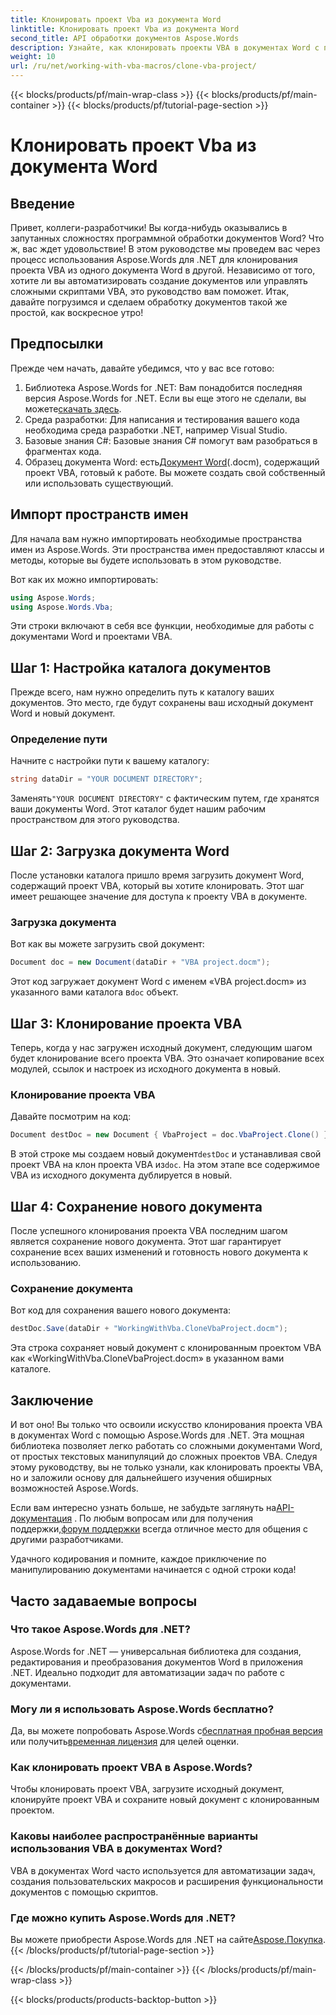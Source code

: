 ```yaml
---
title: Клонировать проект Vba из документа Word
linktitle: Клонировать проект Vba из документа Word
second_title: API обработки документов Aspose.Words
description: Узнайте, как клонировать проекты VBA в документах Word с помощью Aspose.Words для .NET. Следуйте нашему пошаговому руководству для бесперебойной работы с документами!
weight: 10
url: /ru/net/working-with-vba-macros/clone-vba-project/
---
```


{{< blocks/products/pf/main-wrap-class >}}
{{< blocks/products/pf/main-container >}}
{{< blocks/products/pf/tutorial-page-section >}}

# Клонировать проект Vba из документа Word


## Введение

Привет, коллеги-разработчики! Вы когда-нибудь оказывались в запутанных сложностях программной обработки документов Word? Что ж, вас ждет удовольствие! В этом руководстве мы проведем вас через процесс использования Aspose.Words для .NET для клонирования проекта VBA из одного документа Word в другой. Независимо от того, хотите ли вы автоматизировать создание документов или управлять сложными скриптами VBA, это руководство вам поможет. Итак, давайте погрузимся и сделаем обработку документов такой же простой, как воскресное утро!

## Предпосылки

Прежде чем начать, давайте убедимся, что у вас все готово:

1.  Библиотека Aspose.Words for .NET: Вам понадобится последняя версия Aspose.Words for .NET. Если вы еще этого не сделали, вы можете[скачать здесь](https://releases.aspose.com/words/net/).
2. Среда разработки: Для написания и тестирования вашего кода необходима среда разработки .NET, например Visual Studio.
3. Базовые знания C#: Базовые знания C# помогут вам разобраться в фрагментах кода.
4.  Образец документа Word: есть[Документ Word](https://github.com/aspose-words/Aspose.Words-for-.NET/raw/99ba2a2d8b5d650deb40106225f383376b8b4bc6/Examples/Data/VBA%20project.docm)(.docm), содержащий проект VBA, готовый к работе. Вы можете создать свой собственный или использовать существующий.

## Импорт пространств имен

Для начала вам нужно импортировать необходимые пространства имен из Aspose.Words. Эти пространства имен предоставляют классы и методы, которые вы будете использовать в этом руководстве.

Вот как их можно импортировать:

```csharp
using Aspose.Words;
using Aspose.Words.Vba;
```

Эти строки включают в себя все функции, необходимые для работы с документами Word и проектами VBA.

## Шаг 1: Настройка каталога документов

Прежде всего, нам нужно определить путь к каталогу ваших документов. Это место, где будут сохранены ваш исходный документ Word и новый документ.

### Определение пути

Начните с настройки пути к вашему каталогу:

```csharp
string dataDir = "YOUR DOCUMENT DIRECTORY";
```

 Заменять`"YOUR DOCUMENT DIRECTORY"` с фактическим путем, где хранятся ваши документы Word. Этот каталог будет нашим рабочим пространством для этого руководства.

## Шаг 2: Загрузка документа Word

После установки каталога пришло время загрузить документ Word, содержащий проект VBA, который вы хотите клонировать. Этот шаг имеет решающее значение для доступа к проекту VBA в документе.

### Загрузка документа

Вот как вы можете загрузить свой документ:

```csharp
Document doc = new Document(dataDir + "VBA project.docm");
```

Этот код загружает документ Word с именем «VBA project.docm» из указанного вами каталога в`doc` объект.

## Шаг 3: Клонирование проекта VBA

Теперь, когда у нас загружен исходный документ, следующим шагом будет клонирование всего проекта VBA. Это означает копирование всех модулей, ссылок и настроек из исходного документа в новый.

### Клонирование проекта VBA

Давайте посмотрим на код:

```csharp
Document destDoc = new Document { VbaProject = doc.VbaProject.Clone() };
```

 В этой строке мы создаем новый документ`destDoc` и устанавливая свой проект VBA на клон проекта VBA из`doc`. На этом этапе все содержимое VBA из исходного документа дублируется в новый.

## Шаг 4: Сохранение нового документа

После успешного клонирования проекта VBA последним шагом является сохранение нового документа. Этот шаг гарантирует сохранение всех ваших изменений и готовность нового документа к использованию.

### Сохранение документа

Вот код для сохранения вашего нового документа:

```csharp
destDoc.Save(dataDir + "WorkingWithVba.CloneVbaProject.docm");
```

Эта строка сохраняет новый документ с клонированным проектом VBA как «WorkingWithVba.CloneVbaProject.docm» в указанном вами каталоге.

## Заключение

И вот оно! Вы только что освоили искусство клонирования проекта VBA в документах Word с помощью Aspose.Words для .NET. Эта мощная библиотека позволяет легко работать со сложными документами Word, от простых текстовых манипуляций до сложных проектов VBA. Следуя этому руководству, вы не только узнали, как клонировать проекты VBA, но и заложили основу для дальнейшего изучения обширных возможностей Aspose.Words.

 Если вам интересно узнать больше, не забудьте заглянуть на[API-документация](https://reference.aspose.com/words/net/) . По любым вопросам или для получения поддержки,[форум поддержки](https://forum.aspose.com/c/words/8) всегда отличное место для общения с другими разработчиками.

Удачного кодирования и помните, каждое приключение по манипулированию документами начинается с одной строки кода!

## Часто задаваемые вопросы

### Что такое Aspose.Words для .NET?  
Aspose.Words for .NET — универсальная библиотека для создания, редактирования и преобразования документов Word в приложения .NET. Идеально подходит для автоматизации задач по работе с документами.

### Могу ли я использовать Aspose.Words бесплатно?  
 Да, вы можете попробовать Aspose.Words с[бесплатная пробная версия](https://releases.aspose.com/) или получить[временная лицензия](https://purchase.aspose.com/temporary-license/) для целей оценки.

### Как клонировать проект VBA в Aspose.Words?  
Чтобы клонировать проект VBA, загрузите исходный документ, клонируйте проект VBA и сохраните новый документ с клонированным проектом.

### Каковы наиболее распространённые варианты использования VBA в документах Word?  
VBA в документах Word часто используется для автоматизации задач, создания пользовательских макросов и расширения функциональности документов с помощью скриптов.

### Где можно купить Aspose.Words для .NET?  
 Вы можете приобрести Aspose.Words для .NET на сайте[Aspose.Покупка](https://purchase.aspose.com/buy).
{{< /blocks/products/pf/tutorial-page-section >}}

{{< /blocks/products/pf/main-container >}}
{{< /blocks/products/pf/main-wrap-class >}}

{{< blocks/products/products-backtop-button >}}
